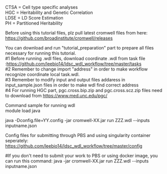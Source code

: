 CTSA = Cell type specific analyses  
HGC = Heritability and Genetic Correlation  
LDSE = LD Score Estimation  
PH = Partitioned Heritability  

Before using this tutorial files, plz pull latest cromwell files from here: https://github.com/broadinstitute/cromwell/releases 

You can download and run "tutorial_preparation" part to prepare all files necessary for running this tutorial.  
#1 Before running .wdl files, download coordinate .wdl from task file :https://github.com/leebio14/ldsc_wdl_workflow/tree/master/tasks   
#2 Remember to change import "address" in order to make workflow recognize coordinate local task.wdl.  
#3 Remember to modify input and output files addaress in input_sample.json files in order to make wdl find correct address  
#4 For running HGC part, pgc.cross.bip.zip and pgc.cross.scz.zip files need to download from https://www.med.unc.edu/pgc/   

Command sample for running wdl  
module load java

java -Dconfig.file=YY.config -jar cromwell-XX.jar run ZZZ.wdl --inputs inputname.json

Config files for submitting through PBS and using singularity container seperately: https://github.com/leebio14/ldsc_wdl_workflow/tree/master/config

#If you don't need to submit your work to PBS or using docker image, you can run this command:
java -jar cromwell-XX.jar run ZZZ.wdl --inputs inputname.json


